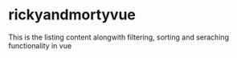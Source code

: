 # rickyandmortyvue
This is the listing content alongwith filtering, sorting and seraching functionality in vue
